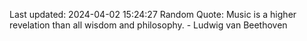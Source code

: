Last updated: 2024-04-02 15:24:27
Random Quote: Music is a higher revelation than all wisdom and philosophy. - Ludwig van Beethoven